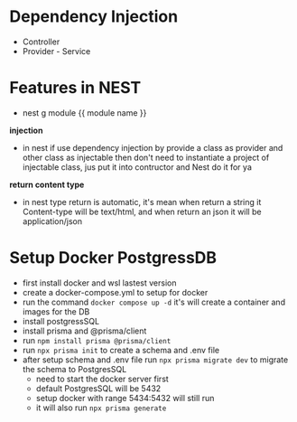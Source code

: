 # Dependency Injection
 - Controller
 - Provider - Service


# Features in NEST
 - nest g module {{ module name }}

 **injection**
 - in nest if use dependency injection by provide a class as provider and other class as injectable then don't need to instantiate a project of injectable class, jus put it into contructor and Nest do it for ya

 **return content type**
 - in nest type return is automatic, it's mean when return a string it Content-type will be text/html, and when return an json it will be application/json
 


# Setup Docker PostgressDB
 - first install docker and wsl lastest version
 - create a docker-compose.yml to setup for docker 
 - run the command `docker compose up -d` it's will create a container and images for the DB
 - install postgressSQL 
 - install prisma and @prisma/client
 - run `npm install prisma @prisma/client`
 - run `npx prisma init` to create a schema and .env file
 - after setup schema and .env file run `npx prisma migrate dev` to migrate the schema to PostgresSQL
    + need to start the docker server first
    + default PostgresSQL will be 5432
    + setup docker with range 5434:5432 will still run
    + it will also run `npx prisma generate`